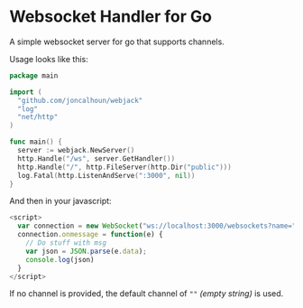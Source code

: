 # Websocket Handler for Go

A simple websocket server for go that supports channels.

Usage looks like this:

```go
package main

import (
  "github.com/joncalhoun/webjack"
  "log"
  "net/http"
)

func main() {
  server := webjack.NewServer()
  http.Handle("/ws", server.GetHandler())
  http.Handle("/", http.FileServer(http.Dir("public")))
  log.Fatal(http.ListenAndServe(":3000", nil))
}
```

And then in your javascript:

```javascript
<script>
  var connection = new WebSocket("ws://localhost:3000/websockets?name=" + encodeURIComponent("your-channel-name"));
  connection.onmessage = function(e) {
    // Do stuff with msg
    var json = JSON.parse(e.data);
    console.log(json)
  }
</script>
```

If no channel is provided, the default channel of `""` *(empty string)* is used.
